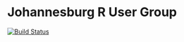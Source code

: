 # Johannesburg R User Group
[![Build Status](https://travis-ci.org/jhbrusergroup/website.png?branch=master)](https://travis-ci.org/jhbrusergroup/website) 
